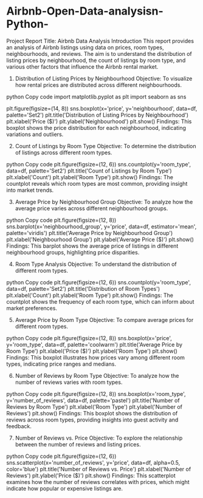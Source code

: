 # Airbnb-Open-Data-analysisn-Python-
Project Report
Title: Airbnb Data Analysis
Introduction
This report provides an analysis of Airbnb listings using data on prices, room types, neighbourhoods, and reviews. The aim is to understand the distribution of listing prices by neighbourhood, the count of listings by room type, and various other factors that influence the Airbnb rental market.

1. Distribution of Listing Prices by Neighbourhood
Objective: To visualize how rental prices are distributed across different neighbourhoods.

python
Copy code
import matplotlib.pyplot as plt
import seaborn as sns

plt.figure(figsize=(14, 8))
sns.boxplot(x='price', y='neighbourhood', data=df, palette='Set2')
plt.title('Distribution of Listing Prices by Neighbourhood')
plt.xlabel('Price ($)')
plt.ylabel('Neighbourhood')
plt.show()
Findings: This boxplot shows the price distribution for each neighbourhood, indicating variations and outliers.

2. Count of Listings by Room Type
Objective: To determine the distribution of listings across different room types.

python
Copy code
plt.figure(figsize=(12, 6))
sns.countplot(y='room_type', data=df, palette='Set2')
plt.title('Count of Listings by Room Type')
plt.xlabel('Count')
plt.ylabel('Room Type')
plt.show()
Findings: The countplot reveals which room types are most common, providing insight into market trends.

3. Average Price by Neighbourhood Group
Objective: To analyze how the average price varies across different neighbourhood groups.

python
Copy code
plt.figure(figsize=(12, 8))
sns.barplot(x='neighbourhood_group', y='price', data=df, estimator='mean', palette='viridis')
plt.title('Average Price by Neighbourhood Group')
plt.xlabel('Neighbourhood Group')
plt.ylabel('Average Price ($)')
plt.show()
Findings: This barplot shows the average price of listings in different neighbourhood groups, highlighting price disparities.

4. Room Type Analysis
Objective: To understand the distribution of different room types.

python
Copy code
plt.figure(figsize=(12, 6))
sns.countplot(y='room_type', data=df, palette='Set2')
plt.title('Distribution of Room Types')
plt.xlabel('Count')
plt.ylabel('Room Type')
plt.show()
Findings: The countplot shows the frequency of each room type, which can inform about market preferences.

5. Average Price by Room Type
Objective: To compare average prices for different room types.

python
Copy code
plt.figure(figsize=(12, 8))
sns.boxplot(x='price', y='room_type', data=df, palette='coolwarm')
plt.title('Average Price by Room Type')
plt.xlabel('Price ($)')
plt.ylabel('Room Type')
plt.show()
Findings: This boxplot illustrates how prices vary among different room types, indicating price ranges and medians.

6. Number of Reviews by Room Type
Objective: To analyze how the number of reviews varies with room types.

python
Copy code
plt.figure(figsize=(12, 8))
sns.boxplot(x='room_type', y='number_of_reviews', data=df, palette='pastel')
plt.title('Number of Reviews by Room Type')
plt.xlabel('Room Type')
plt.ylabel('Number of Reviews')
plt.show()
Findings: This boxplot shows the distribution of reviews across room types, providing insights into guest activity and feedback.

7. Number of Reviews vs. Price
Objective: To explore the relationship between the number of reviews and listing prices.

python
Copy code
plt.figure(figsize=(12, 6))
sns.scatterplot(x='number_of_reviews', y='price', data=df, alpha=0.5, color='blue')
plt.title('Number of Reviews vs. Price')
plt.xlabel('Number of Reviews')
plt.ylabel('Price ($)')
plt.show()
Findings: This scatterplot examines how the number of reviews correlates with prices, which might indicate how popular or expensive listings are.

